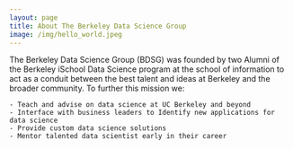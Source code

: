 ```yaml
---
layout: page
title: About The Berkeley Data Science Group
image: /img/hello_world.jpeg
---
```


The Berkeley Data Science Group (BDSG) was founded by two Alumni of the Berkeley iSchool Data Science program at the school of information to act as a conduit between the best talent and ideas at Berkeley and the broader community. To further this mission we:

    - Teach and advise on data science at UC Berkeley and beyond
    - Interface with business leaders to Identify new applications for data science
    - Provide custom data science solutions
    - Mentor talented data scientist early in their career

